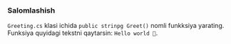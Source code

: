 ### Salomlashish

`Greeting.cs` klasi ichida `public strinpg Greet()` nomli funkksiya yarating. Funksiya quyidagi tekstni qaytarsin: `Hello world 👋`.

